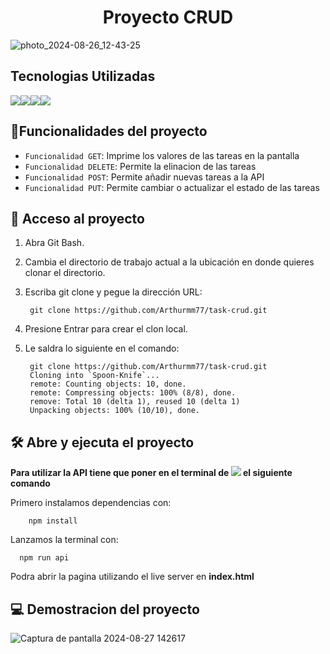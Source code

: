 <h1 align="center"> Proyecto CRUD </h1>

![photo_2024-08-26_12-43-25](https://github.com/user-attachments/assets/c192323f-fd62-4e94-b83f-0eec11b68665)

<h2>Tecnologias Utilizadas</h2>

<img src= "https://img.shields.io/badge/HTML5-E34F26?style=for-the-badge&logo=html5&logoColor=white"><img src= "https://img.shields.io/badge/CSS-239120?&style=for-the-badge&logo=css3&logoColor=white"><img src="https://img.shields.io/badge/JavaScript-F7DF1E?style=for-the-badge&logo=JavaScript&logoColor=white"><img src="https://img.shields.io/badge/Node.js-43853D?style=for-the-badge&logo=node.js&logoColor=white">

## :hammer:Funcionalidades del proyecto

- `Funcionalidad GET`: Imprime los valores de las tareas en la pantalla
- `Funcionalidad DELETE`: Permite la elinacion de las tareas
- `Funcionalidad POST`: Permite añadir nuevas tareas a la API
- `Funcionalidad PUT`: Permite cambiar o actualizar el estado de las tareas

## 📁 Acceso al proyecto

1. Abra Git Bash.

2. Cambia el directorio de trabajo actual a la ubicación en donde quieres clonar el directorio.

3. Escriba git clone y pegue la dirección URL:

        git clone https://github.com/Arthurmm77/task-crud.git

4. Presione Entrar para crear el clon local.

5. Le saldra lo siguiente en el comando:
   
        git clone https://github.com/Arthurmm77/task-crud.git
        Cloning into `Spoon-Knife`...
        remote: Counting objects: 10, done.
        remote: Compressing objects: 100% (8/8), done.
        remove: Total 10 (delta 1), reused 10 (delta 1)
        Unpacking objects: 100% (10/10), done.

## 🛠️ Abre y ejecuta el proyecto

**Para utilizar la API tiene que poner en el terminal de <img src= "https://img.shields.io/badge/Visual_Studio_Code-0078D4?style=for-the-badge&logo=visual%20studio%20code&logoColor=white"> el siguiente comando**

Primero instalamos dependencias con:

        npm install
        
Lanzamos la terminal con:

      npm run api
      
Podra abrir la pagina utilizando el live server en **index.html**

## 💻 Demostracion del proyecto

![Captura de pantalla 2024-08-27 142617](https://github.com/user-attachments/assets/bffa8fe7-39c6-4faf-bb91-f16cad082ed8)
